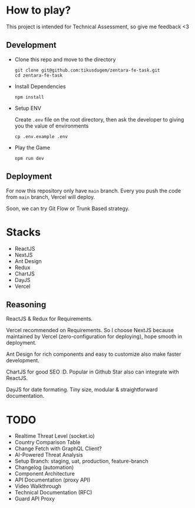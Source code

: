 # How to play?

This project is intended for Technical Assessment, so give me feedback <3

## Development

- Clone this repo and move to the directory
  ```
  git clone git@github.com:tikusdugem/zentara-fe-task.git
  cd zentara-fe-task
  ```
- Install Dependencies
  ```
  npm install
  ```
- Setup ENV

  Create `.env` file on the root directory, then ask the developer to giving you the value of environments

  ```
  cp .env.example .env
  ```

- Play the Game
  ```
  npm run dev
  ```

## Deployment

For now this repository only have `main` branch. Every you push the code from `main` branch, Vercel will deploy.

Soon, we can try Git Flow or Trunk Based strategy.

# Stacks

- ReactJS
- NextJS
- Ant Design
- Redux
- ChartJS
- DayJS
- Vercel

## Reasoning

ReactJS & Redux for Requirements.

Vercel recommended on Requirements. So I choose NextJS because maintained by Vercel (zero-configuration for deploying), hope smooth in deployment.

Ant Design for rich components and easy to customize also make faster development.

ChartJS for good SEO :D. Popular in Github Star also can integrate with ReactJS.

DayJS for date formating. Tiny size, modular & straightforward documentation.

# TODO

- Realtime Threat Level (socket.io)
- Country Comparison Table
- Change Fetch with GraphQL Client?
- AI-Powered Threat Analysis
- Setup Branch: staging, uat, production, feature-branch
- Changelog (automation)
- Component Architecture
- API Documentation (proxy API)
- Video Walkthrough
- Technical Documentation (RFC)
- Guard API Proxy
